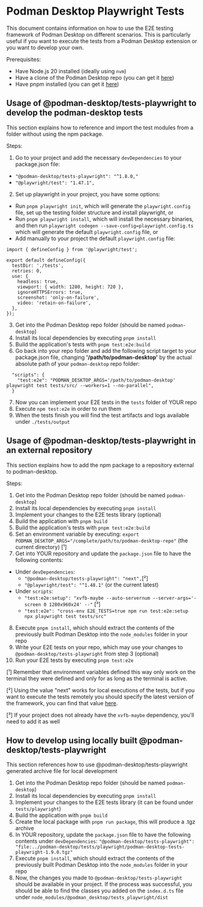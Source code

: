 # Podman Desktop Playwright Tests

This document contains information on how to use the E2E testing framework of Podman Desktop on different scenarios.
This is particularly useful if you want to execute the tests from a Podman Desktop extension or you want to develop your own.

Prerequisites:

- Have Node.js 20 installed (ideally using `nvm`)
- Have a clone of the Podman Desktop repo (you can get it [here](https://github.com/containers/podman-desktop/tree/main))
- Have pnpm installed (you can get it [here](https://pnpm.io/installation))

## Usage of @podman-desktop/tests-playwright to develop the podman-desktop tests

This section explains how to reference and import the test modules from a folder without using the npm package.

Steps:

1. Go to your project and add the necessary `devDependencies` to your package.json file:

- `"@podman-desktop/tests-playwright": "^1.8.0,"`
- `"@playwright/test": "1.47.1",`

2. Set up playwright in your project, you have some options:

- Run `pnpm playwright init`, which will generate the `playwright.config` file, set up the testing folder structure and install playwright, or
- Run `pnpm playwright install`, which will install the necessary binaries, and then run `playwright codegen --save-config=playwright.config.ts` which will generate the default `playwright.config` file, or
- Add manually to your project the default `playwright.config` file:

```
import { defineConfig } from '@playwright/test';

export default defineConfig({
  testDir: './tests',
  retries: 0,
  use: {
    headless: true,
    viewport: { width: 1280, height: 720 },
    ignoreHTTPSErrors: true,
    screenshot: 'only-on-failure',
    video: 'retain-on-failure',
  },
});
```

3. Get into the Podman Desktop repo folder (should be named `podman-desktop`)
4. Install its local dependencies by executing `pnpm install`
5. Build the application's tests with `pnpm test:e2e:build`
6. Go back into your repo folder and add the following script target to your package.json file, changing **'/path/to/podman-desktop'** by the actual absolute path of your `podman-desktop` repo folder:

```
  "scripts": {
    "test:e2e": "PODMAN_DESKTOP_ARGS='/path/to/podman-desktop' playwright test tests/src/ --workers=1 --no-parallel",
  }
```

7. Now you can implement your E2E tests in the `tests` folder of YOUR repo
8. Execute `npm test:e2e` in order to run them
9. When the tests finish you will find the test artifacts and logs available under `./tests/output`

## Usage of @podman-desktop/tests-playwright in an external repository

This section explains how to add the npm package to a repository external to podman-desktop.

Steps:

1. Get into the Podman Desktop repo folder (should be named `podman-desktop`)
2. Install its local dependencies by executing `pnpm install`
3. Implement your changes to the E2E tests library (optional)
4. Build the application with `pnpm build`
5. Build the application's tests with `pnpm test:e2e:build`
6. Set an environment variable by executing: `export PODMAN_DESKTOP_ARGS="/complete/path/to/podman-desktop-repo"` (the current directory) [¹]
7. Get into YOUR repository and update the `package.json` file to have the following contents:

- Under `devDependencies`:
  - `"@podman-desktop/tests-playwright": "next",`[²]
  - `"@playwright/test": "^1.48.1"` (or the current latest)
- Under `scripts`:
  - `"test:e2e:setup": "xvfb-maybe --auto-servernum --server-args='-screen 0 1280x960x24' --"` [³]
  - `"test:e2e": "cross-env E2E_TESTS=true npm run test:e2e:setup npx playwright test tests/src"`

8. Execute `pnpm install`, which should extract the contents of the previously built Podman Desktop into the `node_modules` folder in your repo
9. Write your E2E tests on your repo, which may use your changes to `@podman-desktop/tests-playwright` from step 3 (optional)
10. Run your E2E tests by executing `pnpm test:e2e`

[¹] Remember that environment variables defined this way only work on the terminal they were defined and only for as long as the terminal is active.

[²] Using the value "next" works for local executions of the tests, but if you want to execute the tests remotely you should specify the latest version of the framework, you can find that value [here](https://www.npmjs.com/package/@podman-desktop/tests-playwright).

[³] If your project does not already have the `xvfb-maybe` dependency, you'll need to add it as well

## How to develop using locally built @podman-desktop/tests-playwright

This section references how to use @podman-desktop/tests-playwright generated archive file for local development

1. Get into the Podman Desktop repo folder (should be named `podman-desktop`)
2. Install its local dependencies by executing `pnpm install`
3. Implement your changes to the E2E tests library (it can be found under `tests/playwright`)
4. Build the application with `pnpm build`
5. Create the local package with `pnpm run package`, this will produce a .tgz archive
6. In YOUR repository, update the `package.json` file to have the following contents under `devDependencies`:
   `"@podman-desktop/tests-playwright": "file:../podman-desktop/tests/playwright/podman-desktop-tests-playwright-1.9.0.tgz"`
7. Execute `pnpm install`, which should extract the contents of the previously built Podman Desktop into the `node_modules` folder in your repo
8. Now, the changes you made to `@podman-desktop/tests-playwright` should be available in your project. If the process was successful, you should be able to find the classes you added on the `index.d.ts` file under `node_modules/@podman_desktop/tests_playwright/dist`
